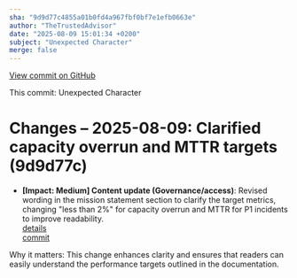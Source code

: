 ```yaml
---
sha: "9d9d77c4855a01b0fd4a967fbf0bf7e1efb0663e"
author: "TheTrustedAdvisor"
date: "2025-08-09 15:01:34 +0200"
subject: "Unexpected Character"
merge: false
---
```


[View commit on GitHub](https://github.com/TheTrustedAdvisor/FabricAdoptionFramework/commit/9d9d77c4855a01b0fd4a967fbf0bf7e1efb0663e)

This commit: Unexpected Character

# Changes – 2025-08-09: Clarified capacity overrun and MTTR targets (9d9d77c)

- **[Impact: Medium] Content update (Governance/access)**: Revised wording in the mission statement section to clarify the target metrics, changing "less than 2%" for capacity overrun and MTTR for P1 incidents to improve readability.  
   [details](/docs/about/changes/2025-08-09-define-your-mission-and-objectives)  
   [commit](https://github.com/TheTrustedAdvisor/FabricAdoptionFramework/commit/9d9d77c4855a01b0fd4a967fbf0bf7e1efb0663e)

Why it matters: This change enhances clarity and ensures that readers can easily understand the performance targets outlined in the documentation.

